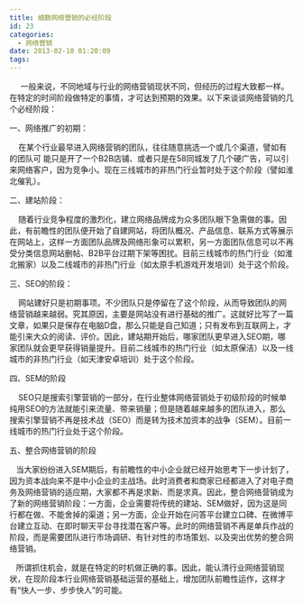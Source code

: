 ```yaml
---
title: 细数网络营销的必经阶段
id: 23
categories:
  - 网络营销
date: 2013-02-10 01:20:09
tags:
---
```


&nbsp; &nbsp; &nbsp;一般来说，不同地域与行业的网络营销现状不同，但经历的过程大致都一样。在特定的时间阶段做特定的事情，才可达到预期的效果。以下来谈谈网络营销的几个必经阶段：

一、网络推广的初期： &nbsp;&nbsp;

&nbsp; &nbsp; 在某个行业最早进入网络营销的团队，往往随意挑选一个或几个渠道，譬如有的团队可 能只是开了一个B2B店铺、或者只是在58同城发了几个硬广告，可以引来网络客户，因为竞争小。现在三线城市的非热门行业暂时处于这个阶段（譬如淮北催乳）。 &nbsp; &nbsp;&nbsp;

二、建站阶段： &nbsp;&nbsp;

&nbsp; &nbsp; 随着行业竞争程度的激烈化，建立网络品牌成为众多团队眼下急需做的事。因此，有前瞻性的团队便开始了自建网站，将团队概况、产品信息、联系方式等展示在网站上，这样一方面团队品牌及网络形象可以累积，另一方面团队信息可以不再受分类信息网站删帖、B2B平台过期下架等困扰。目前三线城市的热门行业（如淮北搬家）以及二线城市的非热门行业（如太原手机游戏开发培训）处于这个阶段。

三、SEO的阶段： &nbsp;&nbsp;

&nbsp; &nbsp; 网站建好只是初期事项。不少团队只是停留在了这个阶段，从而导致团队的网络营销越来越弱。究其原因，主要是网站没有进行基础的推广。这就好比写了一篇文章，如果只是保存在电脑D盘，那么只能是自己知道；只有发布到互联网上，才能引来大众的阅读、评价。因此，建站期开始后，哪家团队更早进入SEO期，哪家团队就会更早获得销量提升。目前二线城市的热门行业（如太原保洁）以及一线城市的非热门行业（如天津安卓培训）处于这个阶段。

四、SEM的阶段 &nbsp;

&nbsp; &nbsp; SEO只是搜索引擎营销的一部分，在行业整体网络营销处于初级阶段的时候单纯用SEO的方法就能引来流量、带来销量；但是随着越来越多的团队进入，那么搜索引擎营销不再是技术战（SEO）而是转为技术加资本的战争（SEM）。目前一线城市的热门行业处于这个阶段。

五、整合网络营销的阶段

&nbsp; &nbsp;当大家纷纷进入SEM期后，有前瞻性的中小企业就已经开始思考下一步计划了，因为资本战向来不是中小企业的主战场。此时消费者和商家已经都进入了对电子商务及网络营销的适应期，大家都不再是求新、而是求真。因此，整合网络营销成为了新的网络营销阶段：一方面，企业需要将传统的建站、SEM做好，因为这是同行都在做、不能舍掉的渠道；另一方面，企业开始在问答平台建立口碑、在微博平台建立互动、在即时聊天平台寻找潜在客户等。此时的网络营销不再是单兵作战的阶段，而是需要团队进行市场调研、有针对性的市场策划、以及突出优势的整合网络营销。 &nbsp;

&nbsp; &nbsp;所谓抓住机会，就是在特定的时机做正确的事。因此，能认清行业网络营销现状，在现阶段本行业网络营销基础运营的基础上，增加团队前瞻性运作，这样才有&ldquo;快人一步、步步快人&rdquo;的可能。